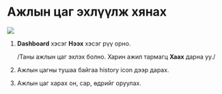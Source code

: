 # Ажлын цаг эхлүүлж хянах
![](<img/Ажлын цаг эхлүүлж хянах.gif>)

1. **Dashboard** хэсэг **Нээх** хэсэг рүү орно.

    /Таны ажлын цаг эхлэх болно. Харин ажил тармагц **Хаах** дарна уу./
2. Ажлын цагны тушаа байгаа history icon дээр дарах.
3. Ажлын цаг харах он, сар, өдрийг оруулах.